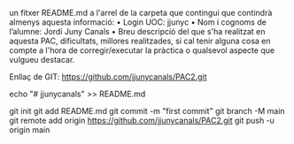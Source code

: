 un fitxer README.md a l'arrel de la carpeta que contingui que contindrà almenys aquesta informació:
• Login UOC: jjunyc
• Nom i cognoms de l’alumne: Jordi Juny Canals
• Breu descripció del que s'ha realitzat en aquesta PAC, dificultats, millores realitzades, si cal tenir alguna cosa en compte a l'hora de corregir/executar la pràctica o qualsevol aspecte que vulgueu destacar.


Enllaç de GIT: https://github.com/jjunycanals/PAC2.git

echo "# jjunycanals" >> README.md

git init git add README.md 
git commit -m "first commit" 
git branch -M main 
git remote add origin https://github.com/jjunycanals/PAC2.git 
git push -u origin main